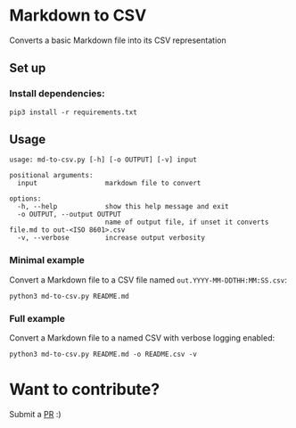 # Markdown to CSV

Converts a basic Markdown file into its CSV representation

## Set up

### Install dependencies:

```shell
pip3 install -r requirements.txt
```

## Usage

```
usage: md-to-csv.py [-h] [-o OUTPUT] [-v] input

positional arguments:
  input                 markdown file to convert

options:
  -h, --help            show this help message and exit
  -o OUTPUT, --output OUTPUT
                        name of output file, if unset it converts file.md to out-<ISO 8601>.csv
  -v, --verbose         increase output verbosity
```

### Minimal example

Convert a Markdown file to a CSV file named `out.YYYY-MM-DDTHH:MM:SS.csv`:

```shell
python3 md-to-csv.py README.md
```

### Full example

Convert a Markdown file to a named CSV with verbose logging enabled:

```shell
python3 md-to-csv.py README.md -o README.csv -v
```

# Want to contribute?

Submit a [PR](https://github.com/tiefps/md-to-csv) :)
